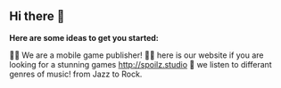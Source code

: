 ## Hi there 👋



**Here are some ideas to get you started:**

🙋‍♀️ We are a mobile game publisher! 
👩‍💻 here is our website if you are looking for a stunning games http://spoilz.studio
🍿 we listen to differant genres of music! from Jazz to Rock. 

